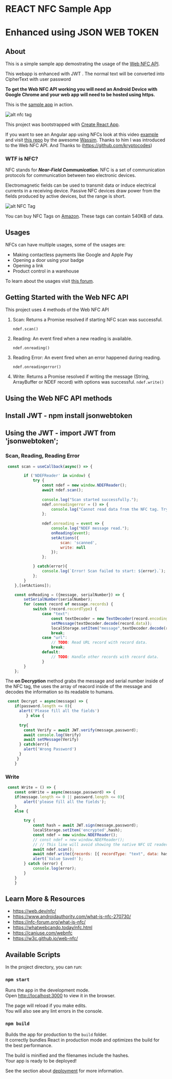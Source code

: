# REACT NFC Sample App
# Enhanced using JSON WEB TOKEN
## About


This is a simple sample app demostrating the usage of the [Web NFC API](https://w3c.github.io/web-nfc/).

This webapp is enhanced with JWT . The normal text will be converted into CipherText with user password

**To get the Web NFC API working you will need an Android Device with Google Chrome and your web app will need to be hosted using https.**

This is the [sample app](https://nfc-acet.pages.dev/) in action.

![alt nfc tag](scs.png)

This project was bootstrapped with [Create React App](https://github.com/facebook/create-react-app).

If you want to see an Angular app using NFCs look at this video [example](https://twitter.com/manekinekko/status/1424697070015991808) and visit [this repo](https://github.com/manekinekko/puzzle-duo-nfc) by the awesome [Wassim](https://twitter.com/manekinekko). Thanks to him I was introduced to the Web NFC API. And Thanks to (https://github.com/kryptocodes) 

### WTF is NFC?

NFC stands for **_Near-Field Communication_**. NFC is a set of communication protocols for communication between two electronic devices.

Electromagnetic fields can be used to transmit data or induce electrical currents in a receiving device. Passive NFC devices draw power from the fields produced by active devices, but the range is short.

![alt NFC Tag](nfc.jpg)

You can buy NFC Tags on [Amazon](https://www.amazon.com/gp/product/B0727NYX3B/ref=ppx_yo_dt_b_asin_title_o01_s00?ie=UTF8&psc=1). These tags can contain 540KB of data.

## Usages

NFCs can have multiple usages, some of the usages are:

- Making contactless payments like Google and Apple Pay
- Opening a door using your badge
- Opening a link
- Product control in a warehouse

To learn about the usages visit [this forum](https://nfc-forum.org/what-is-nfc/).

## Getting Started with the Web NFC API

This project uses 4 methods of the Web NFC API

1. Scan: Returns a Promise resolved if starting NFC scan was successful.

   `ndef.scan()`

2. Reading: An event fired when a new reading is available.

   `ndef.onreading()`

3. Reading Error: An event fired when an error happened during reading.

   `ndef.onreadingerror()`

4. Write: Returns a Promise resolved if writing the message (String, ArrayBuffer or NDEF record) with options was successful.
   `ndef.write()`

## Using the Web NFC API methods

## Install JWT - npm install jsonwebtoken

## Using the JWT - import JWT from 'jsonwebtoken';


### Scan, Reading, Reading Error

```javascript
 const scan = useCallback(async() => {

        if ('NDEFReader' in window) { 
            try {
                const ndef = new window.NDEFReader();
                await ndef.scan();
                
                console.log("Scan started successfully.");
                ndef.onreadingerror = () => {
                    console.log("Cannot read data from the NFC tag. Try another one?");
                };
                
                ndef.onreading = event => {
                    console.log("NDEF message read.");
                    onReading(event);
                    setActions({
                        scan: 'scanned',
                        write: null
                    });
                };

            } catch(error){
                console.log(`Error! Scan failed to start: ${error}.`);
            };
        }
    },[setActions]);

    const onReading = ({message, serialNumber}) => {
        setSerialNumber(serialNumber);
        for (const record of message.records) {
            switch (record.recordType) {
                case "text":
                    const textDecoder = new TextDecoder(record.encoding);
                    setMessage(textDecoder.decode(record.data));
                    localStorage.setItem("message",textDecoder.decode(record.data))
                    break;
                case "url":
                    // TODO: Read URL record with record data.
                    break;
                default:
                    // TODO: Handle other records with record data.
                }
        }
    };
```

The **on Decryption** method grabs the message and serial number inside of the NFC tag, the uses the array of reacord inside of the message and decodes the information so its readable to humans.

```javascript
 const Decrypt = async(message) => {
    if(password.length <= 0){
      alert('Please fill all the fields')
         } else {
    
      try{
        const Verify = await JWT.verify(message,password);
        await console.log(Verify)
        await setMessage(Verify)
      } catch(err){
        alert('Wrong Password')
      }
     }
    }
```

### Write

```javascript
 const Write = () => {
    const onWrite = async(message,password) => {
    if(message.length <= 0 || password.length <= 0){
        alert('please fill all the fields');
    }
    else {

        try {
            const hash = await JWT.sign(message,password);
            localStorage.setItem('encrypted',hash);
            const ndef = new window.NDEFReader();
            // const ndef = new window.NDEFReader();
            // // This line will avoid showing the native NFC UI reader
            await ndef.scan();
            await ndef.write({records: [{ recordType: "text", data: hash }]});
            alert(`Value Saved!`);
        } catch (error) {
            console.log(error);
        }
    } 
    }
```

## Learn More & Resources

- https://web.dev/nfc/
- https://www.androidauthority.com/what-is-nfc-270730/
- https://nfc-forum.org/what-is-nfc/
- https://whatwebcando.today/nfc.html
- https://caniuse.com/webnfc
- https://w3c.github.io/web-nfc/

## Available Scripts

In the project directory, you can run:

### `npm start`

Runs the app in the development mode.\
Open [http://localhost:3000](http://localhost:3000) to view it in the browser.

The page will reload if you make edits.\
You will also see any lint errors in the console.

### `npm build`

Builds the app for production to the `build` folder.\
It correctly bundles React in production mode and optimizes the build for the best performance.

The build is minified and the filenames include the hashes.\
Your app is ready to be deployed!

See the section about [deployment](https://facebook.github.io/create-react-app/docs/deployment) for more information.
